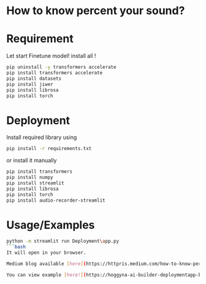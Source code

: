 # How to know percent your sound?

# Requirement
Let start Finetune model! install all !
```bash
pip uninstall -y transformers accelerate
pip install transformers accelerate
pip install datasets
pip install jiwer
pip install librosa
pip install torch
```
# Deployment
Install required library using
```bash
pip install -r requirements.txt

```
or install it manually
```bash
pip install transformers
pip install numpy
pip install streamlit
pip install librosa
pip install torch
pip install audio-recorder-streamlit

```
# Usage/Examples
```bash
python -m streamlit run Deployment\app.py
```bash
It will open in your browser.

Medium blog available [here](https://httpris.medium.com/how-to-know-percent-your-sound-ff589158730e).

You can view example [here!](https://hoggyna-ai-builder-deploymentapp-bue02s.streamlit.app/)
